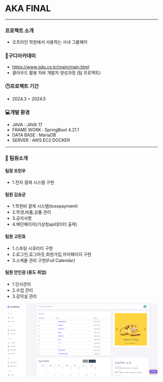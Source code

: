 # AKA FINAL 
---

### 프로젝트 소개
+  오프라인 학원에서 사용하는 사내 그룹웨어 


### :school:구디아카데미
+  <https://www.gdu.co.kr/main/main.html>
+  클라우드 활용 자바 개발자 양성과정 (팀 프로젝트) 


### :clock2:프로젝트 기간
+  2024.3 ~ 2024.5


### :computer:개발 환경
+   JAVA  : JAVA 17
+   FRAME WORK : SpringBoot 4.21.1
+   DATA BASE : MariaDB
+   SERVER : AWS EC2 DOCKER


---


### :two_men_holding_hands: 팀원소개
#### 팀장 조민우
+  1.전자 결재 시스템 구현


#### 팀원 김승균
+  1.학원비 결제 시스템(tosspayment)
+  2.학생,비품,상품 관리
+  3.공지사항
+  4.메인페이지(기상청api데이터 출력)


#### 팀원 고민효
+  1.스프링 시큐리티 구현
+  2.로그인,로그아웃,회원가입,마이페이지 구현
+  3.스케쥴 관리 구현(Full Calendar)


#### 팀원 안인권 (중도 취업)
+  1.인사관리
+  2.수업 관리
+  3.강의실 관리



![메인화면](https://github.com/dirokim/aka_final/blob/develop/20240426_163830.png)



